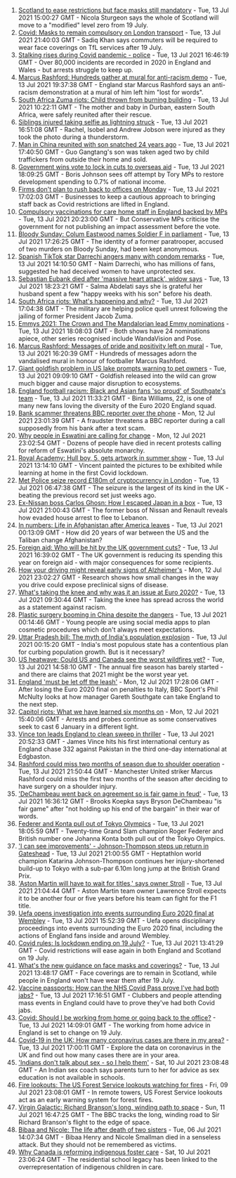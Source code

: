 1. [Scotland to ease restrictions but face masks still mandatory](https://www.bbc.co.uk/news/uk-scotland-57820417) - Tue, 13 Jul 2021 15:00:27 GMT - Nicola Sturgeon says the whole of Scotland will move to a "modified" level zero from 19 July.
2. [Covid: Masks to remain compulsory on London transport](https://www.bbc.co.uk/news/uk-england-london-57826331) - Tue, 13 Jul 2021 21:40:03 GMT - Sadiq Khan says commuters will be required to wear face coverings on TfL services after 19 July.
3. [Stalking rises during Covid pandemic - police](https://www.bbc.co.uk/news/uk-57407353) - Tue, 13 Jul 2021 16:46:19 GMT - Over 80,000 incidents are recorded in 2020 in England and Wales - but arrests struggle to keep up.
4. [Marcus Rashford: Hundreds gather at mural for anti-racism demo](https://www.bbc.co.uk/news/uk-england-manchester-57824639) - Tue, 13 Jul 2021 19:37:38 GMT - England star Marcus Rashford says an anti-racism demonstration at a mural of him left him "lost for words".
5. [South Africa Zuma riots: Child thrown from burning building](https://www.bbc.co.uk/news/world-africa-57818778) - Tue, 13 Jul 2021 10:22:11 GMT - The mother and baby in Durban, eastern South Africa, were safely reunited after their rescue.
6. [Siblings injured taking selfie as lightning struck](https://www.bbc.co.uk/news/uk-england-london-57825759) - Tue, 13 Jul 2021 16:51:08 GMT - Rachel, Isobel and Andrew Jobson were injured as they took the photo during a thunderstorm.
7. [Man in China reunited with son snatched 24 years ago](https://www.bbc.co.uk/news/world-asia-china-57815491) - Tue, 13 Jul 2021 17:40:50 GMT - Guo Gangtang's son was taken aged two by child traffickers from outside their home and sold.
8. [Government wins vote to lock in cuts to overseas aid](https://www.bbc.co.uk/news/uk-politics-57826111) - Tue, 13 Jul 2021 18:09:25 GMT - Boris Johnson sees off attempt by Tory MPs to restore development spending to 0.7% of national income.
9. [Firms don't plan to rush back to offices on Monday](https://www.bbc.co.uk/news/business-57820706) - Tue, 13 Jul 2021 17:02:03 GMT - Businesses to keep a cautious approach to bringing staff back as Covid restrictions are lifted in England.
10. [Compulsory vaccinations for care home staff in England backed by MPs](https://www.bbc.co.uk/news/uk-57829135) - Tue, 13 Jul 2021 20:23:00 GMT - But Conservative MPs criticise the government for not publishing an impact assessment before the vote.
11. [Bloody Sunday: Colum Eastwood names Soldier F in parliament](https://www.bbc.co.uk/news/uk-northern-ireland-57825284) - Tue, 13 Jul 2021 17:26:25 GMT - The identity of a former paratrooper, accused of two murders on Bloody Sunday, had been kept anonymous.
12. [Spanish TikTok star Darrechi angers many with condom remarks](https://www.bbc.co.uk/news/world-europe-57819721) - Tue, 13 Jul 2021 14:10:50 GMT - Naim Darrechi, who has millions of fans, suggested he had deceived women to have unprotected sex.
13. [Sebastian Eubank died after 'massive heart attack', widow says](https://www.bbc.co.uk/news/uk-57828270) - Tue, 13 Jul 2021 18:23:21 GMT - Salma Abdelati says she is grateful her husband spent a few "happy weeks with his son" before his death.
14. [South Africa riots: What's happening and why?](https://www.bbc.co.uk/news/world-africa-57828581) - Tue, 13 Jul 2021 17:04:38 GMT - The military are helping police quell unrest following the jailing of former President Jacob Zuma.
15. [Emmys 2021: The Crown and The Mandalorian lead Emmy nominations](https://www.bbc.co.uk/news/entertainment-arts-57806729) - Tue, 13 Jul 2021 18:08:03 GMT - Both shows have 24 nominations apiece, other series recognised include WandaVision and Pose.
16. [Marcus Rashford: Messages of pride and positivity left on mural](https://www.bbc.co.uk/news/uk-england-manchester-57819446) - Tue, 13 Jul 2021 16:20:39 GMT - Hundreds of messages adorn the vandalised mural in honour of footballer Marcus Rashford.
17. [Giant goldfish problem in US lake prompts warning to pet owners](https://www.bbc.co.uk/news/world-us-canada-57816922) - Tue, 13 Jul 2021 09:09:10 GMT - Goldfish released into the wild can grow much bigger and cause major disruption to ecosystems.
18. [England football racism: Black and Asian fans 'so proud' of Southgate's team](https://www.bbc.co.uk/news/newsbeat-57803412) - Tue, 13 Jul 2021 11:33:21 GMT - Binta Williams, 22, is one of many new fans loving the diversity of the Euro 2020 England squad.
19. [Bank scammer threatens BBC reporter over the phone](https://www.bbc.co.uk/news/uk-england-northamptonshire-57809349) - Mon, 12 Jul 2021 23:01:39 GMT - A fraudster threatens a BBC reporter during a call supposedly from his bank after a text scam.
20. [Why people in Eswatini are calling for change](https://www.bbc.co.uk/news/world-africa-57807153) - Mon, 12 Jul 2021 23:02:54 GMT - Dozens of people have died in recent protests calling for reform of Eswatini's absolute monarchy.
21. [Royal Academy: Hull boy, 5, gets artwork in summer show](https://www.bbc.co.uk/news/uk-england-humber-57819211) - Tue, 13 Jul 2021 13:14:10 GMT - Vincent painted the pictures to be exhibited while learning at home in the first Covid lockdown.
22. [Met Police seize record £180m of cryptocurrency in London](https://www.bbc.co.uk/news/uk-england-london-57816644) - Tue, 13 Jul 2021 06:47:38 GMT - The seizure is the largest of its kind in the UK - beating the previous record set just weeks ago.
23. [Ex-Nissan boss Carlos Ghosn: How I escaped Japan in a box](https://www.bbc.co.uk/news/business-57760993) - Tue, 13 Jul 2021 21:00:43 GMT - The former boss of Nissan and Renault reveals how evaded house arrest to flee to Lebanon.
24. [In numbers: Life in Afghanistan after America leaves](https://www.bbc.co.uk/news/world-asia-57767067) - Tue, 13 Jul 2021 00:13:09 GMT - How did 20 years of war between the US and the Taliban change Afghanistan?
25. [Foreign aid: Who will be hit by the UK government cuts?](https://www.bbc.co.uk/news/57362816) - Tue, 13 Jul 2021 16:39:02 GMT - The UK government is reducing its spending this year on foreign aid - with major consequences for some recipients.
26. [How your driving might reveal early signs of Alzheimer's](https://www.bbc.co.uk/news/business-57670006) - Mon, 12 Jul 2021 23:02:27 GMT - Research shows how small changes in the way you drive could expose preclinical signs of disease.
27. [What's taking the knee and why was it an issue at Euro 2020?](https://www.bbc.co.uk/news/explainers-53098516) - Tue, 13 Jul 2021 09:30:44 GMT - Taking the knee has spread across the world as a statement against racism.
28. [Plastic surgery booming in China despite the dangers](https://www.bbc.co.uk/news/world-asia-china-57691525) - Tue, 13 Jul 2021 00:14:46 GMT - Young people are using social media apps to plan cosmetic procedures which don't always meet expectations.
29. [Uttar Pradesh bill: The myth of India's population explosion](https://www.bbc.co.uk/news/world-asia-india-57801764) - Tue, 13 Jul 2021 00:15:20 GMT - India's most populous state has a contentious plan for curbing population growth. But is it necessary?
30. [US heatwave: Could US and Canada see the worst wildfires yet?](https://www.bbc.co.uk/news/57770728) - Tue, 13 Jul 2021 14:58:10 GMT - The annual fire season has barely started - and there are claims that 2021 might be the worst year yet.
31. [England 'must be let off the leash'](https://www.bbc.co.uk/sport/football/57807877) - Mon, 12 Jul 2021 17:28:06 GMT - After losing the Euro 2020 final on penalties to Italy, BBC Sport's Phil McNulty looks at how manager Gareth Southgate can take England to the next step.
32. [Capitol riots: What we have learned six months on](https://www.bbc.co.uk/news/world-us-canada-57753708) - Mon, 12 Jul 2021 15:40:06 GMT - Arrests and probes continue as some conservatives seek to cast 6 January in a different light.
33. [Vince ton leads England to clean sweep in thriller](https://www.bbc.co.uk/sport/cricket/57823109) - Tue, 13 Jul 2021 20:52:33 GMT - James Vince hits his first international century as England chase 332 against Pakistan in the third one-day international at Edgbaston.
34. [Rashford could miss two months of season due to shoulder operation](https://www.bbc.co.uk/sport/football/57829927) - Tue, 13 Jul 2021 21:50:44 GMT - Manchester United striker Marcus Rashford could miss the first two months of the season after deciding to have surgery on a shoulder injury.
35. ['DeChambeau went back on agreement so is fair game in feud'](https://www.bbc.co.uk/sport/golf/57826438) - Tue, 13 Jul 2021 16:36:12 GMT - Brooks Koepka says Bryson DeChambeau "is fair game" after "not holding up his end of the bargain" in their war of words.
36. [Federer and Konta pull out of Tokyo Olympics](https://www.bbc.co.uk/sport/tennis/57825935) - Tue, 13 Jul 2021 18:05:59 GMT - Twenty-time Grand Slam champion Roger Federer and British number one Johanna Konta both pull out of the Tokyo Olympics.
37. ['I can see improvements' - Johnson-Thompson steps up return in Gateshead](https://www.bbc.co.uk/sport/athletics/57824705) - Tue, 13 Jul 2021 21:00:55 GMT - Heptathlon world champion Katarina Johnson-Thompson continues her injury-shortened build-up to Tokyo with a sub-par 6.10m long jump at the British Grand Prix.
38. ['Aston Martin will have to wait for titles,' says owner Stroll](https://www.bbc.co.uk/sport/formula1/57808355) - Tue, 13 Jul 2021 21:04:44 GMT - Aston Martin team owner Lawrence Stroll expects it to be another four or five years before his team can fight for the F1 title.
39. [Uefa opens investigation into events surrounding Euro 2020 final at Wembley](https://www.bbc.co.uk/sport/football/57823364) - Tue, 13 Jul 2021 15:52:39 GMT - Uefa opens disciplinary proceedings into events surrounding the Euro 2020 final, including the actions of England fans inside and around Wembley.
40. [Covid rules: Is lockdown ending on 19 July?](https://www.bbc.co.uk/news/explainers-52530518) - Tue, 13 Jul 2021 13:41:29 GMT - Covid restrictions will ease again in both England and Scotland on 19 July.
41. [What's the new guidance on face masks and coverings?](https://www.bbc.co.uk/news/health-51205344) - Tue, 13 Jul 2021 13:48:17 GMT - Face coverings are to remain in Scotland, while people in England won't have wear them after 19 July.
42. [Vaccine passports: How can the NHS Covid Pass prove I've had both jabs?](https://www.bbc.co.uk/news/explainers-55718553) - Tue, 13 Jul 2021 17:16:51 GMT - Clubbers and people attending mass events in England could have to prove they've had both Covid jabs.
43. [Covid: Should I be working from home or going back to the office?](https://www.bbc.co.uk/news/business-52567567) - Tue, 13 Jul 2021 14:09:01 GMT - The working from home advice in England is set to change on 19 July.
44. [Covid-19 in the UK: How many coronavirus cases are there in my area?](https://www.bbc.co.uk/news/uk-51768274) - Tue, 13 Jul 2021 17:00:11 GMT - Explore the data on coronavirus in the UK and find out how many cases there are in your area.
45. ['Indians don't talk about sex - so I help them'](https://www.bbc.co.uk/news/stories-56838660) - Sat, 10 Jul 2021 23:08:48 GMT - An Indian sex coach says parents turn to her for advice as sex education is not available in schools.
46. [Fire lookouts: The US Forest Service lookouts watching for fires](https://www.bbc.co.uk/news/world-us-canada-57626403) - Fri, 09 Jul 2021 23:08:01 GMT - In remote towers, US Forest Service lookouts act as an early warning system for forest fires.
47. [Virgin Galactic: Richard Branson's long, winding path to space](https://www.bbc.co.uk/news/science-environment-57798167) - Sun, 11 Jul 2021 16:47:25 GMT - The BBC tracks the long, winding road to Sir Richard Branson's flight to the edge of space.
48. [Bibaa and Nicole: The life after death of two sisters](https://www.bbc.co.uk/news/uk-england-london-57679755) - Tue, 06 Jul 2021 14:07:34 GMT - Bibaa Henry and Nicole Smallman died in a senseless attack. But they should not be remembered as victims.
49. [Why Canada is reforming indigenous foster care](https://www.bbc.co.uk/news/world-us-canada-57646170) - Sat, 10 Jul 2021 23:06:24 GMT - The residential school legacy has been linked to the overrepresentation of indigenous children in care.
